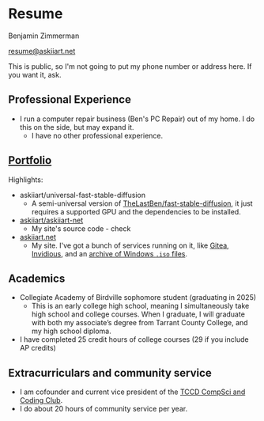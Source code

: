 # Resume

Benjamin Zimmerman

[resume@askiiart.net](mailto:resume@askiiart.net)

This is public, so I'm not going to put my phone number or address here.  If you want it, ask.

## Professional Experience

- I run a computer repair business (Ben's PC Repair) out of my home.  I do this on the side, but may expand it.
  - I have no other professional experience.

## [Portfolio](https://askiiart.net/portfolio.html)

Highlights:

- askiiart/universal-fast-stable-diffusion
  - A semi-universal version of [TheLastBen/fast-stable-diffusion](https://github.com/TheLastBen/fast-stable-diffusion), it just requires a supported GPU and the dependencies to be installed.
- [askiiart/askiiart-net](https://git.askiiart.net/askiiart/askiiart-net)
  - My site's source code - check 
- [askiiart.net](https://askiiart.net)
  - My site. I've got a bunch of services running on it, like [Gitea](https://git.askiiart.net), [Invidious](https://invidious.askiiart.net), and an [archive of Windows `.iso` files](https://askiiart.net/archives/iso-and-stuff/Windows/).

## Academics

- Collegiate Academy of Birdville sophomore student (graduating in 2025)
  - This is an early college high school, meaning I simultaneously take high school and college courses. When I graduate, I will graduate with both my associate’s degree from Tarrant County College, and my high school diploma.
- I have completed 25 credit hours of college courses (29 if you include AP credits)

## Extracurriculars and community service

- I am cofounder and current vice president of the [TCCD CompSci and Coding Club](https://codeberg.org/TCCD-CompSci-and-Coding-Club/).
- I do about 20 hours of community service per year.